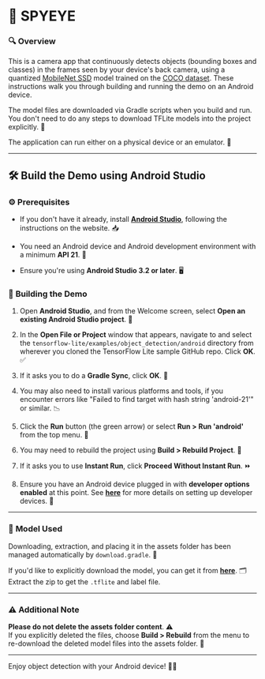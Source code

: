# 📱 **SPYEYE**

### 🔍 **Overview**
This is a camera app that continuously detects objects (bounding boxes and classes) in the frames seen by your device's back camera, using a quantized [MobileNet SSD](https://github.com/tensorflow/models/tree/master/research/object_detection) model trained on the [COCO dataset](http://cocodataset.org/). These instructions walk you through building and running the demo on an Android device.

The model files are downloaded via Gradle scripts when you build and run. You don't need to do any steps to download TFLite models into the project explicitly. 🚀

The application can run either on a physical device or an emulator. 📲

<!-- TODO(b/124116863): Add app screenshot. -->

---

## 🛠️ **Build the Demo using Android Studio**

### ⚙️ **Prerequisites**

* If you don't have it already, install **[Android Studio](https://developer.android.com/studio/index.html)**, following the instructions on the website. 📥

* You need an Android device and Android development environment with a minimum **API 21**. 📱

* Ensure you're using **Android Studio 3.2 or later**. 🖥️

### 🔨 **Building the Demo**

1. Open **Android Studio**, and from the Welcome screen, select **Open an existing Android Studio project**. 📂

2. In the **Open File or Project** window that appears, navigate to and select the `tensorflow-lite/examples/object_detection/android` directory from wherever you cloned the TensorFlow Lite sample GitHub repo. Click **OK**. ✅

3. If it asks you to do a **Gradle Sync**, click **OK**. 🔄

4. You may also need to install various platforms and tools, if you encounter errors like "Failed to find target with hash string 'android-21'" or similar. 📉

5. Click the **Run** button (the green arrow) or select **Run > Run 'android'** from the top menu. 🎯

6. You may need to rebuild the project using **Build > Rebuild Project**. 🔄

7. If it asks you to use **Instant Run**, click **Proceed Without Instant Run**. ⏩

8. Ensure you have an Android device plugged in with **developer options enabled** at this point. See **[here](https://developer.android.com/studio/run/device)** for more details on setting up developer devices. 📱

---

### 🧠 **Model Used**

Downloading, extraction, and placing it in the assets folder has been managed automatically by `download.gradle`. 🔽

If you'd like to explicitly download the model, you can get it from **[here](http://storage.googleapis.com/download.tensorflow.org/models/tflite/coco_ssd_mobilenet_v1_1.0_quant_2018_06_29.zip)**. 🗂️  
Extract the zip to get the `.tflite` and label file.

---

### ⚠️ **Additional Note**

**Please do not delete the assets folder content**. ⚠️  
If you explicitly deleted the files, choose **Build > Rebuild** from the menu to re-download the deleted model files into the assets folder. 🔄

---

Enjoy object detection with your Android device! 🥳📸
